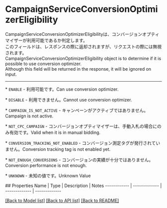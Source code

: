# CampaignServiceConversionOptimizerEligibility

<div lang=\"ja\">CampaignServiceConversionOptimizerEligibilityは、コンバージョンオプティマイザーが利用可能であるか判定します。<br> このフィールドは、レスポンスの際に返却されますが、リクエストの際には無視されます。</div> <div lang=\"en\">CampaignServiceConversionOptimizerEligibility object is to determine if it is possible to use conversion optimizer.<br> Although this field will be returned in the response, it will be ignored on input.</div> <hr> <p>* <code>ENABLE</code> - <span lang=\"ja\">利用可能です。</span><span lang=\"en\">Can use conversion optimizer.</span></p> <p>* <code>DISABLE</code> - <span lang=\"ja\">利用できません。</span><span lang=\"en\">Cannot use conversion optimizer.</span></p> <p>* <code>CAMPAIGN_IS_NOT_ACTIVE</code> - <span lang=\"ja\">キャンペーンがアクティブではありません。</span><span lang=\"en\">Campaign is not active.</span></p> <p>* <code>NOT_CPC_CAMPAIGN</code> - <span lang=\"ja\">コンバージョンオプティマイザーは、手動入札の場合にのみ有効です。</span><span lang=\"en\">Valid when it is in manual bidding.</span></p> <p>* <code>CONVERSION_TRACKING_NOT_ENABLED</code> - <span lang=\"ja\">コンバージョン測定タグが発行されていません。</span><span lang=\"en\">Conversion tracking tag is not enabled yet.</span></p> <p>* <code>NOT_ENOUGH_CONVERSIONS</code> - <span lang=\"ja\">コンバージョンの実績が十分ではありません。</span><span lang=\"en\">Conversion performance is not enough.</span></p> <p>* <code>UNKNOWN</code> - <span lang=\"ja\">未知の値です。</span><span lang=\"en\">Unknown Value</span></p> 
## Properties
Name | Type | Description | Notes
------------ | ------------- | ------------- | -------------

[[Back to Model list]](../README.md#documentation-for-models) [[Back to API list]](../README.md#documentation-for-api-endpoints) [[Back to README]](../README.md)


